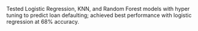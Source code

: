 Tested Logistic Regression, KNN, and Random Forest models with hyper tuning to predict loan defaulting; achieved best performance with logistic regression at 68% accuracy. 
